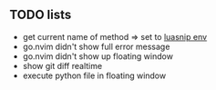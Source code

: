 ## TODO lists
- get current name of method => set to [luasnip env](https://github.com/L3MON4D3/LuaSnip/blob/master/DOC.md#environment-namespaces)
- go.nvim didn't show full error message 
- go.nvim didn't show up floating window
- show git diff realtime
- execute python file in floating window
